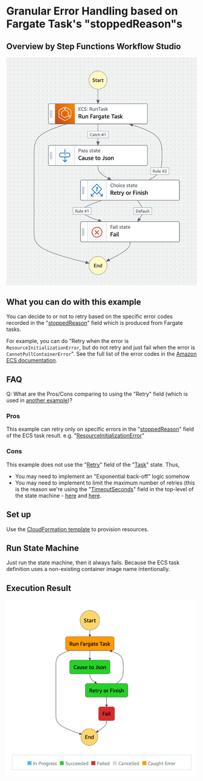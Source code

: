 # Granular Error Handling based on Fargate Task's "stoppedReason"s

## Overview by Step Functions Workflow Studio

![overview](./overview.png)

## What you can do with this example

You can decide to or not to retry based on the specific error codes recorded in the "[stoppedReason](https://docs.aws.amazon.com/AmazonECS/latest/developerguide/stopped-task-errors.html)" field which is produced from Fargate tasks.

For example, you can do "Retry when the error is `ResourceInitializationError`, but do not retry and just fail when the error is `CannotPullContainerError`". See the full list of the error codes in the [Amazon ECS documentation](https://docs.aws.amazon.com/AmazonECS/latest/userguide/stopped-task-error-codes.html).

## FAQ

Q: What are the Pros/Cons comparing to using the "Retry" field (which is used in [another example](../1-resilient-scheduled-fargate-tasks))?

### Pros

This example can retry only on specific errors in the "[stoppedReason](https://docs.aws.amazon.com/AmazonECS/latest/developerguide/stopped-task-errors.html)" field of the ECS task result. e.g. "[ResourceInitializationError](https://docs.aws.amazon.com/AmazonECS/latest/userguide/stopped-task-error-codes.html)"

### Cons

This example does not use the "[Retry](https://docs.aws.amazon.com/step-functions/latest/dg/concepts-error-handling.html#error-handling-retrying-after-an-error)" field of the "[Task](https://docs.aws.amazon.com/step-functions/latest/dg/amazon-states-language-task-state.html)" state. Thus,

- You may need to implement an "Exponential back-off" logic somehow
- You may need to implement to limit the maximum number of retries (this is the reason we're using the "[TimeoutSeconds](https://docs.aws.amazon.com/step-functions/latest/dg/amazon-states-language-state-machine-structure.html)" field in the top-level of the state machine - [here](./template.yml#L56) and [here](./template.yml#L65).

## Set up

Use the [CloudFormation template](./template.yml) to provision resources.

## Run State Machine

Just run the state machine, then it always fails. Because the ECS task definition uses a non-existing container image name intentionally.

## Execution Result

![result](./result.png)
